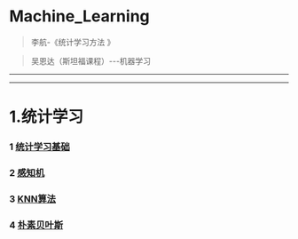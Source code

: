 # Machine_Learning
> 李航-《统计学习方法 》

> 吴恩达（斯坦福课程）---机器学习

---------------
-------------

# 1.统计学习

### 1 [统计学习基础](https://github.com/LiuChuang0059/Machine_Learning/blob/master/Statical_Learning/Chapter_1-Generalization/README.md)

### 2 [感知机](https://github.com/LiuChuang0059/Machine_Learning/blob/master/Statical_Learning/Chapter_2-Perceptron/README.md)

### 3 [KNN算法](https://github.com/LiuChuang0059/Machine_Learning/blob/master/Statical_Learning/Chapter_3-KNN/README.md)

### 4 [朴素贝叶斯](https://github.com/LiuChuang0059/Machine_Learning/blob/master/Statical_Learning/Chapter_4-Naive-Bayes/README.md)
